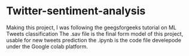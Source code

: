 # Twitter-sentiment-analysis
Making this project, I was following the geegsforgeeks tutorial on ML Tweets classification
The .sav file is the final form model of this project, usable for new tweets prediction
the .ipynb is the code file develepode under the Google colab platform.
